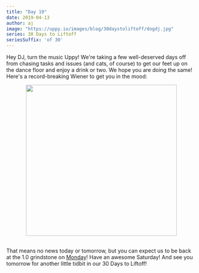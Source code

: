 ```yaml
---
title: "Day 19"
date: 2019-04-13
author: aj
image: "https://uppy.io/images/blog/30daystoliftoff/dogdj.jpg"
series: 30 Days to Liftoff
seriesSuffix: 'of 30'
---
```


Hey DJ, turn the music Uppy! We're taking a few well-deserved days off from chasing tasks and issues (and cats, of course) to get our feet up on the dance floor and enjoy a drink or two. We hope you are doing the same! Here's a record-breaking Wiener to get you in the mood:

<!--more-->

<center><img width="400" src="https://media.giphy.com/media/rdAeOA3mfXomQ/giphy.gif"><br/><br/></center>

That means no news today or tomorrow, but you can expect us to be back at the 1.0 grindstone on [Monday](/blog/2019/04/liftoff-21/)! Have an awesome Saturday! And see you tomorrow for another little tidbit in our 30 Days to Liftoff!
